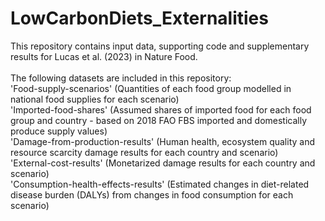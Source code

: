 # LowCarbonDiets_Externalities
This repository contains input data, supporting code and supplementary results for Lucas et al. (2023) in Nature Food.<br>
<br>
The following datasets are included in this repository:<br/>
'Food-supply-scenarios' (Quantities of each food group modelled in national food supplies for each scenario) <br/>
'Imported-food-shares' (Assumed shares of imported food for each food group and country - based on 2018 FAO FBS imported and domestically produce supply values) <br/>
'Damage-from-production-results' (Human health, ecosystem quality and resource scarcity damage results for each country and scenario) <br/>
'External-cost-results' (Monetarized damage results for each country and scenario)<br/>
'Consumption-health-effects-results' (Estimated changes in diet-related disease burden (DALYs) from changes in food consumption for each scenario) 
